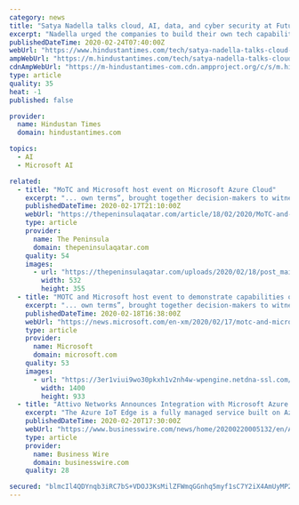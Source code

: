 ```yaml
---
category: news
title: "Satya Nadella talks cloud, AI, data, and cyber security at Future Decoded event"
excerpt: "Nadella urged the companies to build their own tech capabilities which could be the most defining thing in the next decade."
publishedDateTime: 2020-02-24T07:40:00Z
webUrl: "https://www.hindustantimes.com/tech/satya-nadella-talks-cloud-ai-data-and-cyber-security-at-future-decoded-event/story-xTOoVJc2x1vcddbwHYSIlL.html"
ampWebUrl: "https://m.hindustantimes.com/tech/satya-nadella-talks-cloud-ai-data-and-cyber-security-at-future-decoded-event/story-xTOoVJc2x1vcddbwHYSIlL_amp.html"
cdnAmpWebUrl: "https://m-hindustantimes-com.cdn.ampproject.org/c/s/m.hindustantimes.com/tech/satya-nadella-talks-cloud-ai-data-and-cyber-security-at-future-decoded-event/story-xTOoVJc2x1vcddbwHYSIlL_amp.html"
type: article
quality: 35
heat: -1
published: false

provider:
  name: Hindustan Times
  domain: hindustantimes.com

topics:
  - AI
  - Microsoft AI

related:
  - title: "MoTC and Microsoft host event on Microsoft Azure Cloud"
    excerpt: "... own terms”, brought together decision-makers to witness the capabilities of the Microsoft Azure Cloud and its open platform approach to help build or migrate workloads and applications, as well as make use of advanced technologies such as AI, Internet of Things, and Mixed Reality. The event builds on a recent announcement from MOTC and ..."
    publishedDateTime: 2020-02-17T21:10:00Z
    webUrl: "https://thepeninsulaqatar.com/article/18/02/2020/MoTC-and-Microsoft-host-event-on-Microsoft-Azure-Cloud"
    type: article
    provider:
      name: The Peninsula
      domain: thepeninsulaqatar.com
    quality: 54
    images:
      - url: "https://thepeninsulaqatar.com/uploads/2020/02/18/post_main_cover/46fd2d3449a2330392fe130d6ed07e07d69d5f84.jpg"
        width: 532
        height: 355
  - title: "MOTC and Microsoft host event to demonstrate capabilities of Azure Cloud"
    excerpt: "... own terms”, brought together decision-makers to witness the capabilities of the Microsoft Azure Cloud and its open platform approach to help build or migrate workloads and applications, as well as make use of advanced technologies such as AI, Internet of Things, and Mixed Reality. The event builds on a recent announcement from MOTC and ..."
    publishedDateTime: 2020-02-18T16:38:00Z
    webUrl: "https://news.microsoft.com/en-xm/2020/02/17/motc-and-microsoft-host-event-to-demonstrate-capabilities-of-azure-cloud/"
    type: article
    provider:
      name: Microsoft
      domain: microsoft.com
    quality: 53
    images:
      - url: "https://3er1viui9wo30pkxh1v2nh4w-wpengine.netdna-ssl.com/wp-content/uploads/prod/sites/133/2020/02/Panel-Discusion_LR.jpg"
        width: 1400
        height: 933
  - title: "Attivo Networks Announces Integration with Microsoft Azure Security Center for IoT"
    excerpt: "The Azure IoT Edge is a fully managed service built on Azure IoT Hub ... and data deceptions designed to misdirect and reveal attacks efficiently from all threat vectors. Advanced machine-learning makes preparation, deployment, and operations fast and simple to operate for organizations of all sizes. Comprehensive attack analysis and forensics ..."
    publishedDateTime: 2020-02-20T17:30:00Z
    webUrl: "https://www.businesswire.com/news/home/20200220005132/en/Attivo-Networks-Announces-Integration-Microsoft-Azure-Security"
    type: article
    provider:
      name: Business Wire
      domain: businesswire.com
    quality: 28

secured: "blmcIl4QDYnqb3iRC7bS+VDOJ3KsMilZFWmqGGnhq5myf1sC7Y2iX4AmUyMP2dKRM4jnPYz4F0Dx3ZnRcl0kBUApJEYupleny2FA38rEm+1VggGe54KrrB+7OS5+ziYnPS6+6UpHLMb7dTd58CznD5g0Ntnm3K6cNJobj9Qqj2ubBgRD9Rh1LZ62q7eUdADrMB54tqnY2sI5Yvwupvz+qNSsJNo+wXLQziCrXHhJ07bT07BkY1IhPEbZH8DGTt6JVd6mduxbIsy7TW9CHYtBmyGm9EO0+jbIP/9jVXeJirkmXG1NzKepvKAaEAhUp/f0jcjBiDTZJSFHpIpPm19tfLcnsAfznPWRt6Hm3vXij7sdPce17S2kMfFHB3neFodqa7toA6+pIPB5/N337zLov4miUCCqrFD+CFy+66UmviuA/Dorh8c8hEZTY4Z9Ac4y8sLCf5EmM1UOfWim1UoWOBPNPGe+yMG9Chy7hG9KXwI=;HIEg/8G2+C4L4udHWLmEeQ=="
---
```


